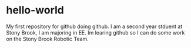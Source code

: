 # hello-world
My first repository for github doing github.
I am a second year stduent at Stony Brook, I am majoring in EE. Im learing github so I can do some work on the Stony Brook Robotic Team.
